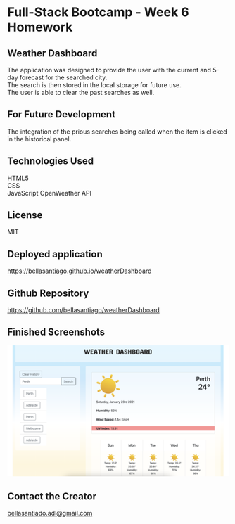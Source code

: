 # Full-Stack Bootcamp - Week 6 Homework

## Weather Dashboard
The application was designed to provide the user with the current and 5-day forecast for the searched city.<br>
The search is then stored in the local storage for future use.<br>
The user is able to clear the past searches as well.<br>

## For Future Development
The integration of the prious searches being called when the item is clicked in the historical panel.<br>

## Technologies Used
HTML5<br>
CSS<br>
JavaScript
OpenWeather API

## License
MIT

## Deployed application
https://bellasantiago.github.io/weatherDashboard

## Github Repository
https://github.com/bellasantiago/weatherDashboard

## Finished Screenshots
![Screenshot1](./assets/img/screeshot.png)

## Contact the Creator
bellasantiado.adl@gmail.com